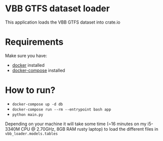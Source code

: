 # VBB GTFS dataset loader
This application loads the VBB GTFS dataset into crate.io

# Requirements

Make sure you have:

- [docker](https://docs.docker.com/get-docker/) installed
- [docker-compose](https://docs.docker.com/compose/install/) installed

# How to run?

- `docker-compose up -d db`
- `docker-compose run --rm --entrypoint bash app`
- `python main.py` 

Depending on your machine it will take some time (~16 minutes on my i5-3340M CPU @ 2.70GHz, 8GB RAM rusty laptop) to load the different files in `vbb_loader.models.tables` 
  
